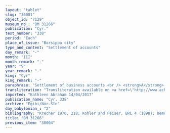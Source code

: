 ```yaml
---
layout: "tablet"
slug: "30001"
object_id: "7129"
museum_no_: "BM 31266"
publication: "Cyr."
text_number: "338"
period: "Each"
place_of_issue: "Borsippa city"
type_and_content: "Settlement of accounts"
day_remark: "-"
month: "III"
month_remark: "-"
year: "9"
year_remark: "-"
king: "Cyr"
king_remark: "-"
paraphrase: "Settlement of business accounts.<br /> <strong>A</strong> and <strong>B</strong> settle their accounts (<em>epu&scaron; nikkassi qat&ucirc;</em>) with each other. They have made (<em>epē&scaron;u, </em>wr. ītep&scaron;ū, Perf.) the necessary deductions (<em>&scaron;umqutu</em>) in mutual agreement (<em>itti ahame&scaron;</em>) for the donkeys that <strong>A</strong> gave to <strong>B</strong>, and the silver that <strong>B</strong> gave to <strong>A</strong>. The parties to the contract have taken one copy of the document each. Names of 4 witnesses and the scribe.<br /> &nbsp;<br /> <strong>A </strong>= Nab&ucirc;-balāssu-iqbi/Iqī&scaron;a//Ahi&rsquo;ūtu; <strong>B </strong>= Itti-Marduk-balāṭu/Nab&ucirc;-ahhē-iddin//Egibi"
transliteration: "Transliteration available on <a href=\"http://www.achemenet.com/fr/item/?/sources-textuelles/textes-par-langues-et-ecritures/babylonien/archives-egibi/1672803\" target=\"_blank\">Achemenet</a>"
imported: "Kathleen Abraham 14/04/2017"
publication_name: "Cyr. 338"
archive: "Egibi/Nūr-Sîn"
day_babylonian_: "2"
bibliography: "Krecher 1970, 218; Kohler and Peiser, BRL 4 (1898); Demuth, BA 3 (1898), 431f."
title: "BM 31266"
previous_item: "30004"
---
```

